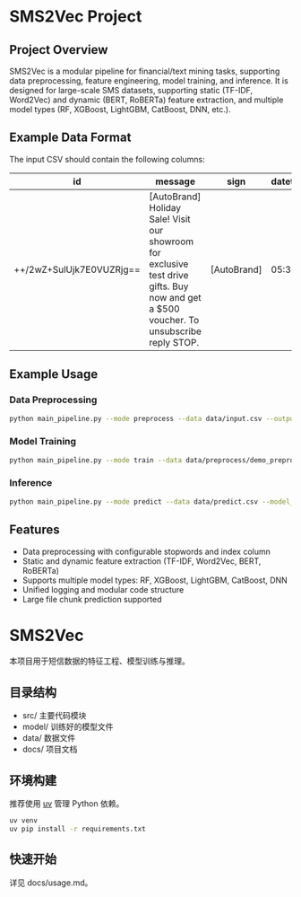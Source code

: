 # SMS2Vec Project

## Project Overview
SMS2Vec is a modular pipeline for financial/text mining tasks, supporting data preprocessing, feature engineering, model training, and inference. It is designed for large-scale SMS datasets, supporting static (TF-IDF, Word2Vec) and dynamic (BERT, RoBERTa) feature extraction, and multiple model types (RF, XGBoost, LightGBM, CatBoost, DNN, etc.).

## Example Data Format
The input CSV should contain the following columns:

| id         | message                                                                                                                        | sign           | datetime | label |
|------------------|-------------------------------------------------------------------------------------------------------------------------------|----------------|----------|-------|
| ++/2wZ+SulUjk7E0VUZRjg== | [AutoBrand] Holiday Sale! Visit our showroom for exclusive test drive gifts. Buy now and get a $500 voucher. To unsubscribe reply STOP. | [AutoBrand] | 05:30.9  | 1     |

## Example Usage

### Data Preprocessing
```bash
python main_pipeline.py --mode preprocess --data data/input.csv --output data/preprocess/demo_preprocessed.csv --tag demo --static_vec tf-idf --dynamic_vec bert --index phone_id --is_train
```

### Model Training
```bash
python main_pipeline.py --mode train --data data/preprocess/demo_preprocessed.csv --model_type rf --tag demo
```

### Inference
```bash
python main_pipeline.py --mode predict --data data/predict.csv --model_path model/demo_rf.pkl --output data/predict_result.csv
```

## Features
- Data preprocessing with configurable stopwords and index column
- Static and dynamic feature extraction (TF-IDF, Word2Vec, BERT, RoBERTa)
- Supports multiple model types: RF, XGBoost, LightGBM, CatBoost, DNN
- Unified logging and modular code structure
- Large file chunk prediction supported



# SMS2Vec

本项目用于短信数据的特征工程、模型训练与推理。

## 目录结构
- src/ 主要代码模块
- model/ 训练好的模型文件
- data/ 数据文件
- docs/ 项目文档

## 环境构建
推荐使用 [uv](https://github.com/astral-sh/uv) 管理 Python 依赖。

```bash
uv venv
uv pip install -r requirements.txt
```

## 快速开始
详见 docs/usage.md。
